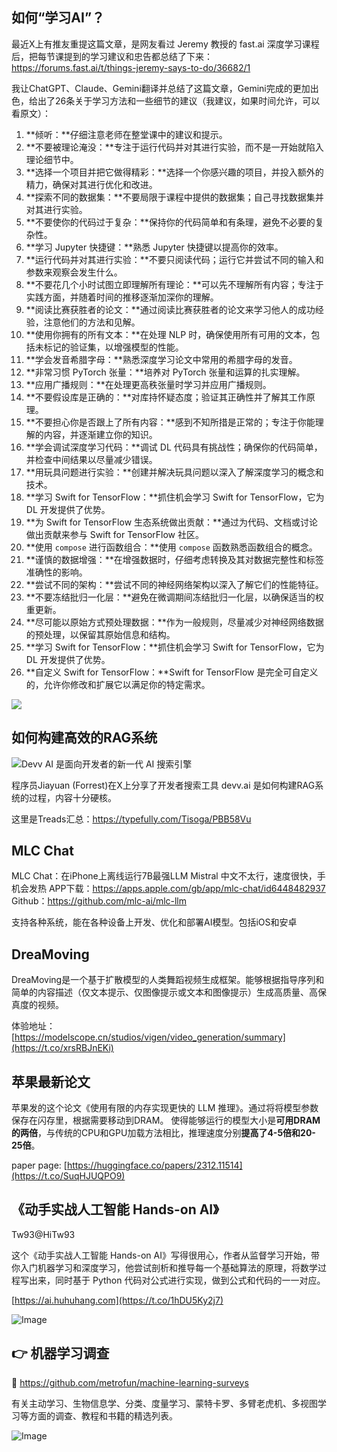 ##  如何“学习AI”？

最近X上有推友重提这篇文章，是网友看过 Jeremy 教授的 fast.ai 深度学习课程后，把每节课提到的学习建议和忠告都总结了下来：https://forums.fast.ai/t/things-jeremy-says-to-do/36682/1

我让ChatGPT、Claude、Gemini翻译并总结了这篇文章，Gemini完成的更加出色，给出了26条关于学习方法和一些细节的建议（我建议，如果时间允许，可以看原文）：

1. **倾听：**仔细注意老师在整堂课中的建议和提示。
2. **不要被理论淹没：**专注于运行代码并对其进行实验，而不是一开始就陷入理论细节中。
3. **选择一个项目并把它做得精彩：**选择一个你感兴趣的项目，并投入额外的精力，确保对其进行优化和改进。
4. **探索不同的数据集：**不要局限于课程中提供的数据集；自己寻找数据集并对其进行实验。
5. **不要使你的代码过于复杂：**保持你的代码简单和有条理，避免不必要的复杂性。
6. **学习 Jupyter 快捷键：**熟悉 Jupyter 快捷键以提高你的效率。
7. **运行代码并对其进行实验：**不要只阅读代码；运行它并尝试不同的输入和参数来观察会发生什么。
8. **不要花几个小时试图立即理解所有理论：**可以先不理解所有内容；专注于实践方面，并随着时间的推移逐渐加深你的理解。
9. **阅读比赛获胜者的论文：**通过阅读比赛获胜者的论文来学习他人的成功经验，注意他们的方法和见解。
10. **使用你拥有的所有文本：**在处理 NLP 时，确保使用所有可用的文本，包括未标记的验证集，以增强模型的性能。
11. **学会发音希腊字母：**熟悉深度学习论文中常用的希腊字母的发音。
12. **非常习惯 PyTorch 张量：**培养对 PyTorch 张量和运算的扎实理解。
13. **应用广播规则：**在处理更高秩张量时学习并应用广播规则。
14. **不要假设库是正确的：**对库持怀疑态度；验证其正确性并了解其工作原理。
15. **不要担心你是否跟上了所有内容：**感到不知所措是正常的；专注于你能理解的内容，并逐渐建立你的知识。
16. **学会调试深度学习代码：**调试 DL 代码具有挑战性；确保你的代码简单，并检查中间结果以尽量减少错误。
17. **用玩具问题进行实验：**创建并解决玩具问题以深入了解深度学习的概念和技术。
18. **学习 Swift for TensorFlow：**抓住机会学习 Swift for TensorFlow，它为 DL 开发提供了优势。
19. **为 Swift for TensorFlow 生态系统做出贡献：**通过为代码、文档或讨论做出贡献来参与 Swift for TensorFlow 社区。
20. **使用 `compose` 进行函数组合：**使用 `compose` 函数熟悉函数组合的概念。
21. **谨慎的数据增强：**在增强数据时，仔细考虑转换及其对数据完整性和标签准确性的影响。
22. **尝试不同的架构：**尝试不同的神经网络架构以深入了解它们的性能特征。
23. **不要冻结批归一化层：**避免在微调期间冻结批归一化层，以确保适当的权重更新。
24. **尽可能以原始方式预处理数据：**作为一般规则，尽量减少对神经网络数据的预处理，以保留其原始信息和结构。
25. **学习 Swift for TensorFlow：**抓住机会学习 Swift for TensorFlow，它为 DL 开发提供了优势。
26. **自定义 Swift for TensorFlow：**Swift for TensorFlow 是完全可自定义的，允许你修改和扩展它以满足你的特定需求。

![](https://my-wechat.oss-cn-beijing.aliyuncs.com/GBiHzOKaUAAIhZg.jpeg)

## 如何构建高效的RAG系统

![Devv AI 是面向开发者的新一代 AI 搜索引擎](https://my-wechat.oss-cn-beijing.aliyuncs.com/image-20231218094549227.png)

程序员Jiayuan (Forrest)在X上分享了开发者搜索工具 devv.ai 是如何构建RAG系统的过程，内容十分硬核。

这里是Treads汇总：https://typefully.com/Tisoga/PBB58Vu



## MLC Chat

MLC Chat：在iPhone上离线运行7B最强LLM Mistral
中文不太行，速度很快，手机会发热
APP下载：https://apps.apple.com/gb/app/mlc-chat/id6448482937
Github：https://github.com/mlc-ai/mlc-llm

支持各种系统，能在各种设备上开发、优化和部署AI模型。包括iOS和安卓



## DreaMoving

DreaMoving是一个基于扩散模型的人类舞蹈视频生成框架。能够根据指导序列和简单的内容描述（仅文本提示、仅图像提示或文本和图像提示）生成高质量、高保真度的视频。

体验地址：[https://modelscope.cn/studios/vigen/video_generation/summary](https://t.co/xrsRBJnEKi)



## 苹果最新论文

苹果发的这个论文《使用有限的内存实现更快的 LLM 推理》。通过将将模型参数保存在闪存里，根据需要移动到DRAM。 使得能够运行的模型大小是**可用DRAM的两倍**，与传统的CPU和GPU加载方法相比，推理速度分别**提高了4-5倍和20-25倍**。

paper page: [https://huggingface.co/papers/2312.11514](https://t.co/SuqHJUQPO9)

## 《动手实战人工智能 Hands-on AI》

Tw93@HiTw93

这个《动手实战人工智能 Hands-on AI》写得很用心，作者从监督学习开始，带你入门机器学习和深度学习，他尝试剖析和推导每一个基础算法的原理，将数学过程写出来，同时基于 Python 代码对公式进行实现，做到公式和代码的一一对应。 

 [https://ai.huhuhang.com](https://t.co/1hDU5Ky2j7)

![Image](https://my-wechat.oss-cn-beijing.aliyuncs.com/GBjPdwrawAAMfRt.jpeg)

##  👉 机器学习调查



🔗 https://github.com/metrofun/machine-learning-surveys


有关主动学习、生物信息学、分类、度量学习、蒙特卡罗、多臂老虎机、多视图学习等方面的调查、教程和书籍的精选列表。

![Image](https://my-wechat.oss-cn-beijing.aliyuncs.com/GBxXnb-W4AA_uXW.png)
